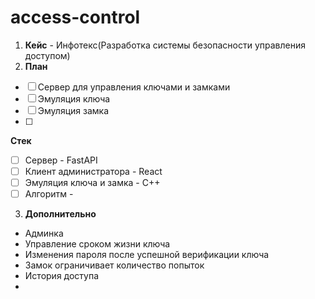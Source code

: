 # access-control

1. **Кейс** - Инфотекс(Разработка системы безопасности управления доступом)
2. **План**
- [ ] Сервер для управления ключами и замками
- [ ] Эмуляция ключа
- [ ] Эмуляция замка
- [ ] 

**Стек**
- [ ] Сервер - FastAPI
- [ ] Клиент администратора - React
- [ ] Эмуляция ключа и замка - C++
- [ ] Алгоритм - 

3. **Дополнительно**
- Админка
- Управление сроком жизни ключа
- Изменения пароля после успешной верификации ключа
- Замок ограничивает количество попыток
- История доступа
- 
